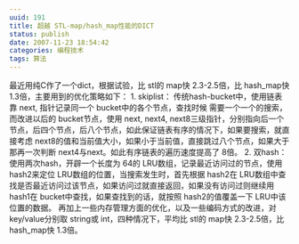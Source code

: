 ```yaml
---
uuid: 191
title: 超越 STL-map/hash_map性能的DICT
status: publish
date: 2007-11-23 18:54:42
categories: 编程技术
tags: 算法
---
```

最近用纯C作了一个dict，根据试验，比 stl的 map快 2.3-2.5倍，比 hash_map快 1.3倍，主要用到的优化策略如下：  1\. skiplist： 传统hash-bucket中，使用链表靠 next, 指针记录同一个 bucket中的各个节点，查找时候 需要一个一个的搜索，而改进以后的 bucket节点，使用 next, next4,
next8三级指针，分别指向后一个节点，后四个节点，后八个节点，如此保证链表有序的情况下，如果要搜索，就直接考虑 next8的值和当前值大小，如果小于当前值，直接跳过八个节点，如果大于那再一次判断 next4与next。如此有序链表的遍历速度提高了 8倍。 2\. 双hash： 使用两次hash，开辟一个长度为 64的 LRU数组，记录最近访问过的节点，使用 hash2来定位
LRU数组的位置，当搜索发生时，首先根据 hash2在 LRU数组中查找是否最近访问过该节点，如果访问过就直接返回，如果没有访问过则继续用 hash1在 bucket中查找，如果查找到的话，就按照 hash2的值覆盖一下 LRU中该位置的数据。 再加上一些内存管理方面的优化，以及一些编码方式的改进，对 key/value分别取 string或 int，四种情况下，平均比 stl的 map快
2.3-2.5倍，比 hash_map快 1.3倍。


